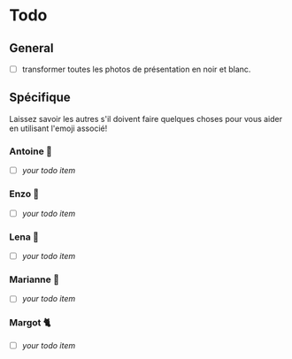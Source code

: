 # Todo

## General

- [ ] transformer toutes les photos de présentation en noir et blanc.

## Spécifique

Laissez savoir les autres s'il doivent faire quelques choses pour vous aider en utilisant l'emoji associé!

### Antoine 🦄

- [ ] _your todo item_

### Enzo 🐏

- [ ] _your todo item_

### Lena 🦊

- [ ] _your todo item_

### Marianne 🐍

- [ ] _your todo item_

### Margot 🐈

- [ ] _your todo item_

